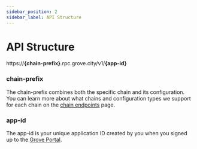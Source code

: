 ```yaml
---
sidebar_position: 2
sidebar_label: API Structure
---
```


# API Structure

https://**\{chain-prefix\}**.rpc.grove.city/v1/**\{app-id\}**

### **chain-prefix**

The chain-prefix combines both the specific chain and its configuration. You can learn more about what chains and configuration types we support for each chain on the [chain endpoints](/grove-api/getting-started/chain-endpoints) page.

### app-id

The app-id is your unique application ID created by you when you signed up to the [Grove Portal](https://portal.grove.city).
